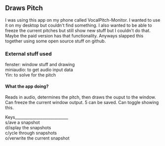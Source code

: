 ## Draws Pitch
I was using this app on my phone called VocalPitch-Monitor. I wanted to use it on my desktop but couldn't find something. I also wanted to be able to freeze the current pitches but still show new stuff but I couldn't do that. Maybe the paid version has that functionality. Anyways slapped this together using some open source stuff on github.

### External stuff used
fenster:   window stuff and drawing  
miniaudio: to get audio input data  
Yin:       to solve for the pitch

#### What the app doing?
Reads in audio, determines the pitch, then draws the ouput to the window.  
Can freeze the current window output. 5 can be saved. Can toggle showing this.  

Keys___________________________  
s/ave a snapshot  
d/isplay the snapshots  
c/ycle through snapshots  
o/verwrite the current snapshot  



